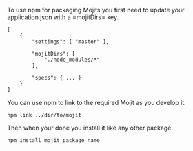 To use npm for packaging Mojits you first need to update your application.json with a =mojitDirs= key.

    [
        {
            "settings": [ "master" ],

            "mojitDirs": [
                "./node_modules/*"
            ],

            "specs": { ... }
        }
    ]

You can use npm to link to the required Mojit as you develop it.

    npm link ../dir/to/mojit

Then when your done you install it like any other package.

    npm install mojit_package_name

